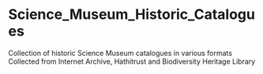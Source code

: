 # Science_Museum_Historic_Catalogues
Collection of historic Science Museum catalogues in various formats
Collected from Internet Archive, Hathitrust and Biodiversity Heritage Library
